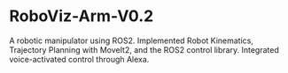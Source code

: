 # RoboViz-Arm-V0.2
A robotic manipulator using ROS2. Implemented Robot Kinematics, Trajectory Planning with MoveIt2, and the ROS2 control library. Integrated voice-activated control through Alexa. 
